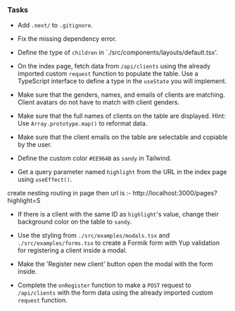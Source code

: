 
### Tasks

-   Add `.next/` to `.gitignore`.

-   Fix the missing dependency error.

-   Define the type of `children` in `./src/components/layouts/default.tsx'.

-   On the index page, fetch data from `/api/clients` using the already imported custom `request` function to populate the table. Use a TypeScript interface to define a type in the `useState` you will implement.

-   Make sure that the genders, names, and emails of clients are matching. Client avatars do not have to match with client genders.

-   Make sure that the full names of clients on the table are displayed. Hint: Use `Array.prototype.map()` to reformat data.

-   Make sure that the client emails on the table are selectable and copiable by the user.

-   Define the custom color `#EE964B` as `sandy` in Tailwind.

-   Get a query parameter named `highlight` from the URL in the index page using `useEffect()`.

create nesting routing in page then url is :- http://localhost:3000/pages?highlight=S

-   If there is a client with the same ID as `highlight`'s value, change their background color on the table to `sandy`.

-   Use the styling from `./src/examples/modals.tsx` and `./src/examples/forms.tsx` to create a Formik form with Yup validation for registering a client inside a modal.

-   Make the 'Register new client' button open the modal with the form inside.

-   Complete the `onRegister` function to make a `POST` request to `/api/clients` with the form data using the already imported custom `request` function.
